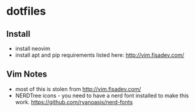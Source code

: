# dotfiles

## Install
* install neovim 
* install apt and pip requirements listed here: http://vim.fisadev.com/ 

## Vim Notes
* most of this is stolen from http://vim.fisadev.com/
* NERDTree icons - you need to have a nerd font installed to make this work. 
    https://github.com/ryanoasis/nerd-fonts
